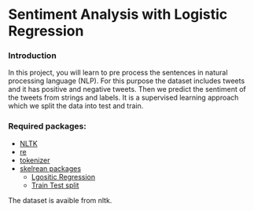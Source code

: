 # Sentiment Analysis with Logistic Regression

### Introduction
In this project, you will learn to pre process the sentences in natural processing language (NLP). For this purpose the dataset includes tweets
and it has positive and negative tweets. Then we predict the sentiment of the tweets from strings and labels. It is a supervised learning approach
which we split the data into test and train.

### Required packages:
* [NLTK](https://www.nltk.org/)
* [re](https://docs.python.org/3/library/re.html)
* [tokenizer](https://www.nltk.org/api/nltk.tokenize.html)
* [skelrean packages](https://scikit-learn.org/stable/index.html)
  * [Lgositic Regression](https://scikit-learn.org/stable/modules/generated/sklearn.linear_model.LogisticRegression.html)
  * [Train Test split](https://scikit-learn.org/stable/modules/generated/sklearn.model_selection.train_test_split.html)

The dataset is avaible from nltk. 
